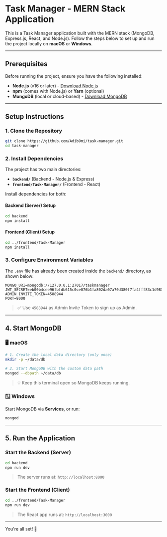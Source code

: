 # Task Manager - MERN Stack Application

This is a Task Manager application built with the MERN stack (MongoDB, Express.js, React, and Node.js). Follow the steps below to set up and run the project locally on **macOS** or **Windows**.

---

## Prerequisites

Before running the project, ensure you have the following installed:

- **Node.js** (v16 or later) - [Download Node.js](https://nodejs.org/)
- **npm** (comes with Node.js) or **Yarn** (optional)
- **MongoDB** (local or cloud-based) - [Download MongoDB](https://www.mongodb.com/try/download/community)

---

## Setup Instructions

### 1. Clone the Repository

```bash
git clone https://github.com/AdibOmi/task-manager.git
cd task-manager
```

### 2. Install Dependencies

The project has two main directories:

- **`backend/`** (Backend - Node.js & Express)
- **`frontend/Task-Manager/`** (Frontend - React)

Install dependencies for both:

#### Backend (Server) Setup

```bash
cd backend
npm install
```

#### Frontend (Client) Setup

```bash
cd ../frontend/Task-Manager
npm install
```

### 3. Configure Environment Variables

The `.env` file has already been created inside the `backend/` directory, as shown below:

```env
MONGO_URI=mongodb://127.0.0.1:27017/taskmanager
JWT_SECRET=eb00b4cee96fbfdb615c0ce076b1fa802da07a70d380f7fa4fff83c1d98316937f149c7a5e9857c60bb18c1529ac770bef5d696bb8c64198468db07fbaf0dbe9
ADMIN_INVITE_TOKEN=4588944
PORT=8000
```

> ✅ Use `4588944` as Admin Invite Token to sign up as Admin.

---

## 4. Start MongoDB

### 🖥 macOS

```bash
# 1. Create the local data directory (only once)
mkdir -p ~/data/db

# 2. Start MongoDB with the custom data path
mongod --dbpath ~/data/db
```

> 💡 Keep this terminal open so MongoDB keeps running.

### 🪟 Windows

Start MongoDB via **Services**, or run:

```bash
mongod
```

---

## 5. Run the Application

### Start the Backend (Server)

```bash
cd backend
npm run dev
```

> The server runs at: `http://localhost:8000`

### Start the Frontend (Client)

```bash
cd ../frontend/Task-Manager
npm run dev
```

> The React app runs at: `http://localhost:3000`

---

You're all set! 🎉
